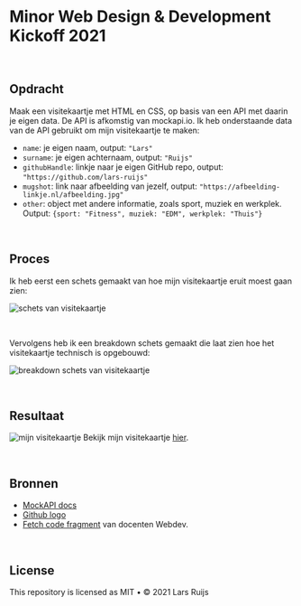 # Minor Web Design & Development Kickoff 2021

<br>

## Opdracht

Maak een visitekaartje met HTML en CSS, op basis van een API met daarin je eigen data. De API is afkomstig van mockapi.io.
Ik heb onderstaande data van de API gebruikt om mijn visitekaartje te maken:

- `name`: je eigen naam, output: `"Lars"`
- `surname`: je eigen achternaam, output: `"Ruijs"`
- `githubHandle`: linkje naar je eigen GitHub repo, output: `"https://github.com/lars-ruijs"`
- `mugshot`: link naar afbeelding van jezelf, output: `"https://afbeelding-linkje.nl/afbeelding.jpg"`
- `other`: object met andere informatie, zoals sport, muziek en werkplek. Output: `{sport: "Fitness", muziek: "EDM", werkplek: "Thuis"}`

<br>

## Proces

Ik heb eerst een schets gemaakt van hoe mijn visitekaartje eruit moest gaan zien:

![schets van visitekaartje](https://user-images.githubusercontent.com/60745347/106472570-18981900-64a3-11eb-8864-7b07cb6f8617.JPG)

<br>

Vervolgens heb ik een breakdown schets gemaakt die laat zien hoe het visitekaartje technisch is opgebouwd:

![breakdown schets van visitekaartje](https://user-images.githubusercontent.com/60745347/106475173-f18f1680-64a5-11eb-86fa-1d208553d49d.JPG)

<br>

## Resultaat

![mijn visitekaartje](https://user-images.githubusercontent.com/60745347/106473020-92c89d80-64a3-11eb-9fbc-91461a076d2e.png)
Bekijk mijn visitekaartje [hier](https://lars-ruijs.github.io/kickoff-2021/index.html).

<br>

## Bronnen

- [MockAPI docs](https://mockapi.io/docs)
- [Github logo](https://commons.wikimedia.org/wiki/File:Octicons-mark-github.svg)
- [Fetch code fragment](https://github.com/cmda-minor-web/kickoff-2021/blob/main/docs/js/app.js#L3-L6) van docenten Webdev.

<br>

## License

This repository is licensed as MIT • ©️ 2021 Lars Ruijs

<!-- Add a link to your live demo in Github Pages 🌐-->

<!-- ☝️ replace this description with a description of your own work -->

<!-- Add a nice poster image here at the end of the week, showing off your shiny frontend 📸 -->

<!-- What external data source is featured in your project and what are its properties 🌠 -->

<!-- Maybe a checklist of done stuff and stuff still on your wishlist? ✅ -->

<!-- How about a license here? 📜 (or is it a licence?) 🤷 -->
